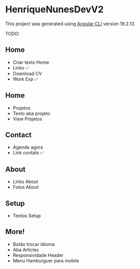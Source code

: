 # HenriqueNunesDevV2

This project was generated using [Angular CLI](https://github.com/angular/angular-cli) version 19.2.13.

TODO:
## Home
- Criar texto Home
- Links ✅
- Download CV
- Work Exp ✅
## Home
- Projetos
- Texto aba projeto
- View Projetos
## Contact
- Agende agora
- Link contato ✅
## About
- Links About
- Fotos About
## Setup
- Textos Setup
## More!
- Botão trocar idioma
- Aba Articles
- Responsividade Header
- Menu Hamburguer para mobile
